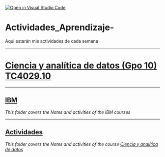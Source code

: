 [![Open in Visual Studio Code](https://classroom.github.com/assets/open-in-vscode-c66648af7eb3fe8bc4f294546bfd86ef473780cde1dea487d3c4ff354943c9ae.svg)](https://classroom.github.com/online_ide?assignment_repo_id=8478570&assignment_repo_type=AssignmentRepo)
# Actividades_Aprendizaje-
Aqui estarán mis actividades de cada semana
___

# [Ciencia y analítica de datos (Gpo 10) TC4029.10](https://experiencia21.tec.mx/courses/320440)

___

## [IBM](https://github.com/PosgradoMNA/actividades-de-aprendizaje-fco-parga/tree/main/IBM)
_This folder covers the Notes and activities of the IBM courses_

___

## [Actividades](https://github.com/PosgradoMNA/actividades-de-aprendizaje-fco-parga/tree/main/Actividades)
_This folder covers the Notes and activities of the course [Ciencia y analítica de datos](https://experiencia21.tec.mx/courses/320440)_ 

